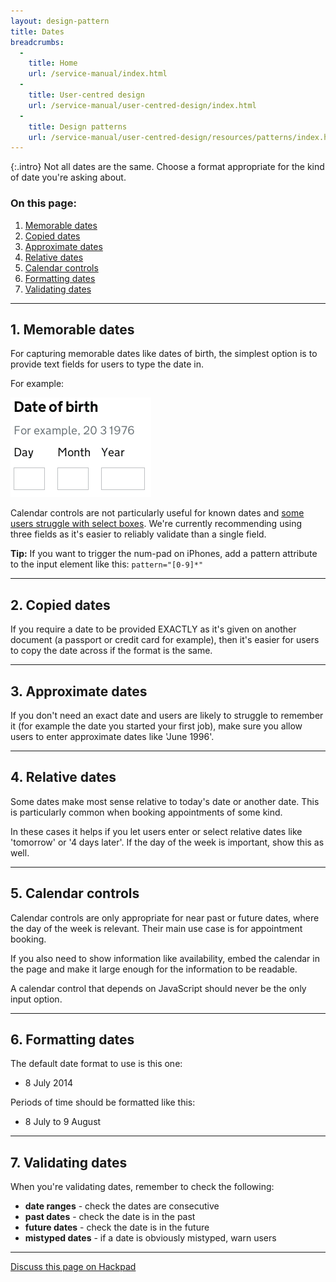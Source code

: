 ```yaml
---
layout: design-pattern
title: Dates
breadcrumbs:
  -
    title: Home
    url: /service-manual/index.html
  -
    title: User-centred design
    url: /service-manual/user-centred-design/index.html
  -
    title: Design patterns
    url: /service-manual/user-centred-design/resources/patterns/index.html
---
```


{:.intro}
Not all dates are the same. Choose a format appropriate for the kind of date you're asking about.


### On this page:

1. [Memorable dates](#memorable-dates)
2. [Copied dates](#copied-dates)
3. [Approximate dates](#approximate-dates)
4. [Relative dates](#relative-dates)
5. [Calendar controls](#calendar-controls)
6. [Formatting dates](#formatting-dates)
7. [Validating dates](#validating-dates)

---

<h2 class="heading-36" id="memorable-dates">1. Memorable dates</h2>


For capturing memorable dates like dates of birth, the simplest option is to provide text fields for users to type the date in.

For example:

<div class="example">
  <img src="/service-manual/assets/images/design-patterns/date-of-birth.png" alt="An example of a date of birth picker">
</div>

Calendar controls are not particularly useful for known dates and [some users struggle with select boxes](https://designnotes.blog.gov.uk/2013/12/05/asking-for-a-date-of-birth/).
We're currently recommending using three fields as it's easier to reliably validate than a single field.

**Tip:** If you want to trigger the num-pad on iPhones, add a pattern attribute to the input element like this: `pattern="[0-9]*"`

---

<h2 class="heading-36" id="copied-dates">2. Copied dates</h2>

If you require a date to be provided EXACTLY as it's given on another document (a passport or credit card for example),
then it's easier for users to copy the date across if the format is the same.

---

<h2 class="heading-36" id="approximate-dates">3. Approximate dates</h2> 

If you don't need an exact date and users are likely to struggle to remember it (for example the date you started your first job),
make sure you allow users to enter approximate dates like 'June 1996'.

---

<h2 class="heading-36" id="relative-dates">4. Relative dates</h2> 

Some dates make most sense relative to today's date or another date.
This is particularly common when booking appointments of some kind.

In these cases it helps if you let users enter or select relative dates like 'tomorrow' or '4 days later'.
If the day of the week is important, show this as well. 

---

<h2 class="heading-36" id="calendar-controls">5. Calendar controls</h2> 

Calendar controls are only appropriate for near past or future dates, where the day of the week is relevant.
Their main use case is for appointment booking.

If you also need to show information like availability, embed the calendar in the page and make it large enough for
the information to be readable.

A calendar control that depends on JavaScript should never be the only input option.

---

<h2 class="heading-36" id="formatting-dates">6. Formatting dates</h2> 

The default date format to use is this one:

* 8 July 2014

Periods of time should be formatted like this:

* 8 July to 9 August


---

<h2 class="heading-36" id="validating-dates">7. Validating dates</h2>

When you're validating dates, remember to check the following:

* **date ranges** - check the dates are consecutive
* **past dates** - check the date is in the past
* **future dates** - check the date is in the future
* **mistyped dates** - if a date is obviously mistyped, warn users

---

[Discuss this page on Hackpad](https://designpatterns.hackpad.com/General-dates-vpx6XlVjIbE)

